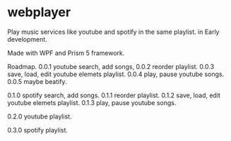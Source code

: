 # webplayer
Play music services like youtube and spotify in the same playlist. in Early development.

Made with WPF and Prism 5 framework.

Roadmap.
0.0.1 youtube search, add songs,
0.0.2 reorder playlist.
0.0.3 save, load, edit youtube elemets playlist.
0.0.4 play, pause youtube songs.
0.0.5 maybe beatify.

0.1.0 spotify search, add songs.
0.1.1 reorder playlist.
0.1.2 save, load, edit youtube elemets playlist.
0.1.3 play, pause youtube songs.

0.2.0 youtube playlist.

0.3.0 spotify playlist.